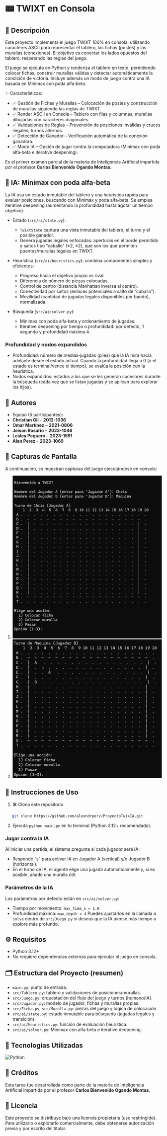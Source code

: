 # 📟 TWIXT en Consola

## 📲 Descripción
Este proyecto implementa el juego TWIXT 100% en consola, utilizando caracteres ASCII para representar el tablero, las fichas (postes) y las murallas (conexiones). El objetivo es conectar los lados opuestos del tablero, respetando las reglas del juego.

El juego se ejecuta en Python y renderiza el tablero en texto, permitiendo colocar fichas, construir murallas válidas y detectar automáticamente la condición de victoria. Incluye además un modo de juego contra una IA basada en Minimax con poda alfa‑beta.

✨ Características:
- ✅ Gestión de Fichas y Murallas – Colocación de postes y construcción de murallas siguiendo las reglas de TWIXT.
- ✅ Render ASCII en Consola – Tablero con filas y columnas; murallas dibujadas con caracteres diagonales.
- ✅ Validaciones de Reglas – Prevención de posiciones inválidas y cruces ilegales; turnos alternos.
- ✅ Detección de Ganador – Verificación automática de la conexión ganadora.
- ✅ Modo IA – Opción de jugar contra la computadora (Minimax con poda alfa‑beta e iterative deepening).

Es el primer examen parcial de la materia de Inteligencia Artificial impartida por el profesor **Carlos Bienvenido Ogando Montas**.

## 🧠 IA: Minimax con poda alfa‑beta
La IA usa un estado inmutable del tablero y una heurística rápida para evaluar posiciones, buscando con Minimax y poda alfa‑beta. Se emplea iterative deepening (aumentando la profundidad hasta agotar un tiempo objetivo).

- Estado (`src/ai/state.py`):
  - `TwixtState` captura una vista inmutable del tablero, el turno y el posible ganador.
  - Genera jugadas legales enfocadas: aperturas en el borde permitido y saltos tipo “caballo” (±2, ±2), que son los que permiten puentes/murallas legales en TWIXT.

- Heurística (`src/ai/heuristics.py`): combina componentes simples y eficientes:
  - Progreso hacia el objetivo propio vs rival.
  - Diferencia de número de piezas colocadas.
  - Control de centro (distancia Manhattan inversa al centro).
  - Conectividad por saltos (enlaces potenciales a salto de “caballo”).
  - Movilidad (cantidad de jugadas legales disponibles por bando), normalizada.

- Búsqueda (`src/ai/solver.py`):
  - Minimax con poda alfa‑beta y ordenamiento de jugadas.
  - Iterative deepening por tiempo o profundidad: por defecto, 1 segundo y profundidad máxima 4.

### Profundidad y nodos expandidos
- Profundidad: número de medias‑jugadas (plies) que la IA mira hacia adelante desde el estado actual. Cuando la profundidad llega a 0 (o el estado es terminal/vence el tiempo), se evalúa la posición con la heurística.
- Nodos expandidos: estados a los que se les generan sucesores durante la búsqueda (cada vez que se listan jugadas y se aplican para explorar los hijos).

## 👤 Autores
- Equipo (5 participantes):
- **Christian Gil** – **2012-1036**
- **Omar Martinez** – **2021-0806**
- **Jeison Rosario** – **2023-1046**
- **Lesley Peguero** – **2023-1591**
- **Alan Perez** - **2023-1069**
## 📸 Capturas de Pantalla
A continuación, se muestran capturas del juego ejecutándose en consola:

1. ![Captura 1](/imgs/img1.png)
2. ![Captura 2](/imgs/img2.png)

## 🚀 Instrucciones de Uso
1. 🛠️ Clona este repositorio.
```bash
   git clone https://github.com/alexndrperz/ProyectoTwixIA.git
   ```
2. Ejecuta `python main.py` en tu terminal (Python 3.12+ recomendado).

### Jugar contra la IA
Al iniciar una partida, el sistema pregunta si cada jugador será IA:
- Responde “s” para activar IA en Jugador A (vertical) y/o Jugador B (horizontal).
- En el turno de IA, el agente elige una jugada automáticamente y, si es posible, añade una muralla útil.

### Parámetros de la IA
Los parámetros por defecto están en `src/ai/solver.py`:
- Tiempo por movimiento: `max_time_s = 1.0`
- Profundidad máxima: `max_depth = 4`
Puedes ajustarlos en la llamada a `solve` dentro de `src/Juego.py` si deseas que la IA piense más tiempo o explore más profundo.

## ⚙️ Requisitos
- Python 3.12+
- No requiere dependencias externas para ejecutar el juego en consola.

## 🗂️ Estructura del Proyecto (resumen)
- `main.py`: punto de entrada.
- `src/Tablero.py`: tablero y validaciones de posiciones/murallas.
- `src/Juego.py`: orquestación del flujo del juego y turnos (humano/IA).
- `src/Jugador.py`: modelo de jugador, fichas y murallas propias.
- `src/Ficha.py`, `src/Muralla.py`: piezas del juego y lógica de colocación.
- `src/ai/state.py`: estado inmutable para búsqueda (jugadas legales y transición).
- `src/ai/heuristics.py`: función de evaluación heurística.
- `src/ai/solver.py`: Minimax con alfa‑beta e iterative deepening.

## 🚀 Tecnologías Utilizadas
![Python](https://img.shields.io/badge/Python-3.12%2B-3776AB?style=for-the-badge&logo=python&logoColor=white)

## 🙏 Créditos
Esta tarea fue desarrollada como parte de la materia de Inteligencia Artificial impartida por el profesor **Carlos Bienvenido Ogando Montas**.

## 📄 Licencia
Este proyecto se distribuye bajo una licencia propietaria (uso restringido). Para utilizarlo o explotarlo comercialmente, debe obtenerse autorización previa y por escrito del titular.


